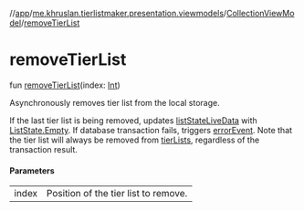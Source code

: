 //[app](../../../index.md)/[me.khruslan.tierlistmaker.presentation.viewmodels](../index.md)/[CollectionViewModel](index.md)/[removeTierList](remove-tier-list.md)

# removeTierList

fun [removeTierList](remove-tier-list.md)(index: [Int](https://kotlinlang.org/api/latest/jvm/stdlib/kotlin/-int/index.html))

Asynchronously removes tier list from the local storage.

If the last tier list is being removed, updates [listStateLiveData](list-state-live-data.md) with [ListState.Empty](../../me.khruslan.tierlistmaker.presentation.models/-list-state/-empty/index.md). If database transaction fails, triggers [errorEvent](error-event.md). Note that the tier list will always be removed from [tierLists](tier-lists.md), regardless of the transaction result.

#### Parameters

| | |
|---|---|
| index | Position of the tier list to remove. |

